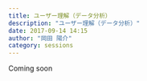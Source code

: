 ```yaml
---
title: ユーザー理解（データ分析）
description: "ユーザー理解（データ分析）"
date: 2017-09-14 14:15
author: "岡田 陽介"
category: sessions
---
```

Coming soon
